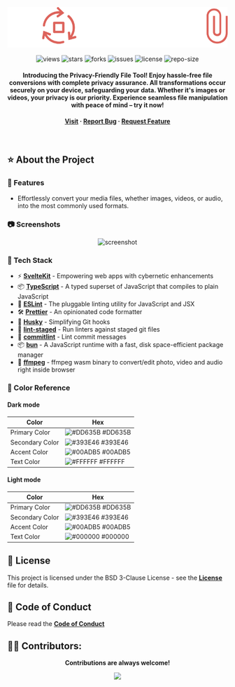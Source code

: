 <div align=center>
  
![](/assets/logo.svg)

![views] ![stars] ![forks] ![issues] ![license] ![repo-size]

#### Introducing the Privacy-Friendly File Tool! Enjoy hassle-free file conversions with complete privacy assurance. All transformations occur securely on your device, safeguarding your data. Whether it's images or videos, your privacy is our priority. Experience seamless file manipulation with peace of mind – try it now!

<h4>
    <a href="https://github.com/asarro99/mogrifyle">Visit</a>
  <span> · </span> 
    <a href="https://github.com/asarro99/mogrifyle/issues/">Report Bug</a>
  <span> · </span>
    <a href="https://github.com/asarro99/mogrifyle/issues/">Request Feature</a>
  </h4>

</div>

<br />

<!-- About the Project -->

## ⭐ About the Project

<!-- Features -->

### 🎯 Features

- Effortlessly convert your media files, whether images, videos, or audio, into the most commonly used formats.

<!-- Screenshots -->

### 📷 Screenshots

<div align="center"> 
  <img src="https://placehold.co/600x400?text=No screenshot for now" alt="screenshot" />
</div>

<!-- TechStack -->

### 👾 Tech Stack

- ⚡ **[SvelteKit](https://kit.svelte.dev/)** - Empowering web apps with cybernetic enhancements
- 📦 **[TypeScript](https://www.typescriptlang.org/)** - A typed superset of JavaScript that compiles to plain JavaScript
- 📝 **[ESLint](https://eslint.org/)** - The pluggable linting utility for JavaScript and JSX
- 🛠 **[Prettier](https://prettier.io/)** - An opinionated code formatter
- 🐶 **[Husky](https://typicode.github.io/husky/#/)** - Simplifying Git hooks
- 🚫 **[lint-staged](https://github.com/okonet/lint-staged)** - Run linters against staged git files
- 📄 **[commitlint](https://commitlint.js.org/#/)** - Lint commit messages
- 📦 **[bun](https://bun.sh)** - A JavaScript runtime with a fast, disk space-efficient package manager
- 🎥 **[ffmpeg](https://ffmpeg.org)** - ffmpeg wasm binary to convert/edit photo, video and audio right inside browser

<!-- Color Reference -->

### 🎨 Color Reference

#### Dark mode

| Color           | Hex                                                              |
| --------------- | ---------------------------------------------------------------- |
| Primary Color   | ![#DD635B](https://via.placeholder.com/10/DD635B?text=+) #DD635B |
| Secondary Color | ![#393E46](https://via.placeholder.com/10/393E46?text=+) #393E46 |
| Accent Color    | ![#00ADB5](https://via.placeholder.com/10/00ADB5?text=+) #00ADB5 |
| Text Color      | ![#FFFFFF](https://via.placeholder.com/10/FFFFFF?text=+) #FFFFFF |

#### Light mode

| Color           | Hex                                                              |
| --------------- | ---------------------------------------------------------------- |
| Primary Color   | ![#DD635B](https://via.placeholder.com/10/DD635B?text=+) #DD635B |
| Secondary Color | ![#393E46](https://via.placeholder.com/10/393E46?text=+) #393E46 |
| Accent Color    | ![#00ADB5](https://via.placeholder.com/10/00ADB5?text=+) #00ADB5 |
| Text Color      | ![#000000](https://via.placeholder.com/10/000000?text=+) #000000 |

## 📜 License

This project is licensed under the BSD 3-Clause License - see the **[License](LICENSE)** file for details.

<!-- Code of Conduct -->

## 📝 Code of Conduct

Please read the **[Code of Conduct](https://github.com/asarro99/mogrifyle/blob/master/CODE_OF_CONDUCT.md)**

## 🧑‍💻 Contributors:

<div align=center>

**Contributions are always welcome!**

[![][contributors]][contributors-graph]

</div>

<!----------------------------------{ Labels }--------------------------------->

[views]: https://komarev.com/ghpvc/?username=asarromogrifyle&label=view%20counter&color=red&style=flat
[repo-size]: https://img.shields.io/github/repo-size/asarro99/mogrifyle
[issues]: https://img.shields.io/github/issues-raw/asarro99/mogrifyle
[license]: https://img.shields.io/github/license/asarro99/mogrifyle
[forks]: https://img.shields.io/github/forks/asarro99/mogrifyle?style=flat
[stars]: https://img.shields.io/github/stars/asarro99/mogrifyle
[contributors]: https://contrib.rocks/image?repo=asarro99/mogrifyle
[contributors-graph]: https://github.com/asarro99/mogrifyle/graphs/contributors
